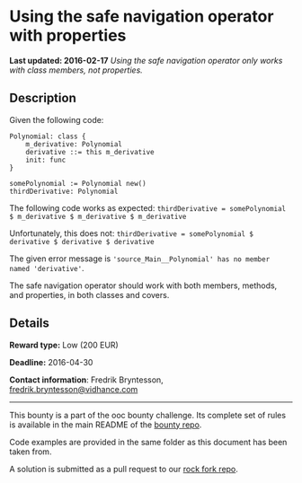 # Using the safe navigation operator with properties
**Last updated: 2016-02-17**
*Using the safe navigation operator only works with class members, not properties.*

## Description
Given the following code:

```ooc
Polynomial: class {
    m_derivative: Polynomial
    derivative ::= this m_derivative
    init: func
}

somePolynomial := Polynomial new()
thirdDerivative: Polynomial
```

The following code works as expected:
`thirdDerivative = somePolynomial $ m_derivative $ m_derivative $ m_derivative`

Unfortunately, this does not:
`thirdDerivative = somePolynomial $ derivative $ derivative $ derivative`

The given error message is `'source_Main__Polynomial' has no member named 'derivative'`.

The safe navigation operator should work with both members, methods, and properties, in both classes and covers.

## Details
**Reward type:** Low (200 EUR)

**Deadline:** 2016-04-30

**Contact information**: Fredrik Bryntesson, [fredrik.bryntesson@vidhance.com](mailto:fredrik.bryntesson@vidhance.com)

---

This bounty is a part of the ooc bounty challenge. Its complete set of rules is available in the main README of the [bounty repo](https://github.com/magic-lang/bounty).

Code examples are provided in the same folder as this document has been taken from.

A solution is submitted as a pull request to our [rock fork repo](https://github.com/magic-lang/rock).
